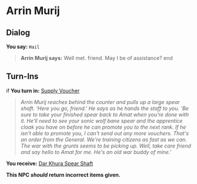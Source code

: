 # Arrin Murij
## Dialog

**You say:** `Hail`



>**Arrin Murij says:** Well met. friend.  May I be of assistance?
end

## Turn-Ins





if **You turn in:** [Supply Voucher](/item/6266)


>*Arrin Murij reaches behind the counter and pulls up a large spear shaft. 'Here you go, friend.' He says as he hands the staff to you. 'Be sure to take your finished spear back to Amat when you're done with it. He'll need to see your sonic wolf bane spear and the apprentice cloak you have on before he can promote you to the next rank. If he isn't able to promote you, I can't send out any more vouchers. That's an order from the General. We're training citizens as fast as we can. The war with the grunts seems to be picking up. Well, take care friend and say hello to Amat for me. He's an old war buddy of mine.'*


 **You receive:**  [Dar Khura Spear Shaft](/item/6147) 

**This NPC *should* return incorrect items given.**

